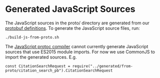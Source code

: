 # Generated JavaScript Sources

The JavaScript sources in the proto/ directory are generated from our [protobuf definitions](../../../protobuf/README.md). To generate the JavaScript source files, run:

```
./build-js-from-proto.sh
```

The [JavaScript protoc compiler](https://github.com/google/protobuf/tree/master/js) cannot currently generate JavaScript sources that use ES2015 module imports. For now we use CommonJS to import the generated sources. E.g.  

```
const CitationSearchRequest = require("../generated/from-proto/citation_search_pb").CitationSearchRequest
```
